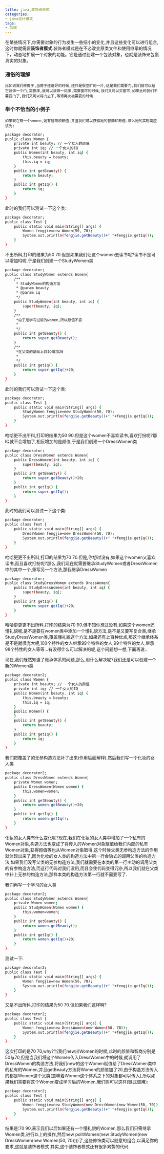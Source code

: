 ```yaml
---
title: java_装饰者模式
categories:
- java设计模式
tags:
- 后端
---
```

在某些情况下,你需要对象的行为发生一些细小的变化,并且这些变化可以进行组合,这时你就需要**装饰者模式**.装饰者模式是在不必改变原类文件和使用继承的情况下，动态地扩展一个对象的功能。它是通过创建一个包装对象，也就是装饰来包裹真实的对象。

### 通俗的理解

	比如说我们修房子,当房子还造好的时候,还只是很空旷的一片,这是我们需要门,我们就可以给它装饰一个门,需要床,就可以装饰一间床,需要窗帘的时候,我们又可以买窗帘,如果此时我们不需要门了,我们又可以将门去下,等待再次被需要的时候.

###  举个不恰当的小例子

	如果现在有一个women,她有智商和颜值,并且我们可以获得她的智商和颜值.那么她的实现类应该为:

``` bash
package decorator;
public class Women {
	private int beauty; // 一个女人的颜值
	private int iq; // 一个女人的IQ
	public Women(int beauty, int iq) {
		this.beauty = beauty;
		this.iq = iq;
	}
	public int getBeauty() {
		return beauty;
	}
	public int getIq() {
		return iq;
	}
}
```	

此时的我们可以测试一下这个类:

``` bash
package decorator;
public class Test {
	public static void main(String[] args) {
		Women fengjie=new Women(50, 70);
		System.out.println(fengjie.getBeauty()+" "+fengjie.getIq());
	}
}
```

不出所料,打印的结果为50 70.但是如果我们让这个women去读书呢?读书不是可以增加IQ呢.于是我们创建一个StudyWomen类

``` bash
package decorator;
public class StudyWomen extends Women{
	/**
	 * StudyWomen的构造方法
	 * @param beauty
	 * @param iq
	 */
	public StudyWomen(int beauty, int iq) {
		super(beauty, iq);
	}
	/**
	 *由于是学习过后的women,所以颜值不变
	 * 
	 */
	public int getBeauty() {
		return super.getBeauty();
	}
	/**
	 *在父类的基础上将IQ增加20
	 * 
	 */
	public int getIq() {
		return super.getIq()+20;
	}
}
```

此时的我们可以测试一下这个类:

``` bash
package decorator;
public class Test {
	public static void main(String[] args) {
		StudyWomen fengjie=new StudyWomen(50, 70);
		System.out.println(fengjie.getBeauty()+" "+fengjie.getIq());
	}
}
```

哈哈更不出所料,打印的结果为50 90.但是这个women不喜欢读书,喜欢打扮呢?那IQ就不会增加了,相反增加的是颜值,于是我们创建一个DressWomen类

``` bash
package decorator;
public class DressWomen extends Women{
	public DressWomen(int beauty, int iq) {
		super(beauty, iq);
	}
	public int getBeauty() {
		return super.getBeauty()+20;
	}
	public int getIq() {
		return super.getIq();
	}
}
```

此时的我们可以测试一下这个类:

``` bash
package decorator;
public class Test {
	public static void main(String[] args) {
		DressWomen fengjie=new DressWomen(50, 70);
		System.out.println(fengjie.getBeauty()+" "+fengjie.getIq());
	}
}
```

哈哈更更不出所料,打印的结果为70 70.但是,你想过没有,如果这个women又喜欢读书,而且喜欢打扮呢?那么,我们现在就需要继承StudyWomen或者DressWomen中的其中一个,重写另一个方法,那我继承DressWomen

``` bash
package decorator;
public class StudyDressWomen extends DressWomen{
	public StudyDressWomen(int beauty, int iq) {
		super(beauty, iq);
	}
	public int getIq() {
		return super.getIq()+20;
	}
}
```

哈哈更更更不出所料,打印的结果为70 90.但不知你想过没有,如果这个women还懂礼貌呢,是不是要在women类中添加一个懂礼貌方法,是不是又要写复合类,继承StudyDressWomen类,覆盖懂礼貌这个方法,如果还有上百种优点,那这个继承体系是不是就很庞大呢,100个特性的女人继承99个特性的女人,99个特性的女人,继承98个特性的女人等等...有没得什么可以解决的呢,这个问题想一想,下面再说..

现在,我们既然知道了继承体系的问题,那么,用什么解决呢?我们还是可以创建一个新的Women类

``` bash
package decorator2;
public class Women {
	private int beauty; // 一个女人的颜值
	private int iq; // 一个女人的IQ
	public Women(int beauty, int iq) {
		this.beauty = beauty;
		this.iq = iq;
	}
	public Women() {
	}
	public int getBeauty() {
		return beauty;
	}
	public int getIq() {
		return iq;
	}
}
```
我们把覆盖了的无参构造方法补了出来(作用后面解释),然后我们写一个化妆的女人类

``` bash
package decorator2;
public class DressWomen extends Women{
	private Women women;
	public DressWomen(Women women) {
		this.women=women;
	}
	public int getBeauty() {
		return women.getBeauty()+20;
	}
	public int getIq() {
		return women.getIq();
	}	
}
```
化妆的女人类有什么变化呢?现在,我们在化妆的女人类中增加了一个私有的Women对象,构造方法也变成了将传入的Women对象赋值给我们内部的私有Women对象,获得颜值等也从Women对象取得,这个时候父类无参构造方法的作用就体现出来了,因为化妆的女人类的构造方法中第一行会隐式的调用父类的构造方法,如果我们没写父类的无参构造方法,我们就需要在本类的第一行主动的调用父类的有参构造方法,而这行代码对我们没用,而且会使代码变得冗杂,所以我们就在父类中补上无参的构造方法,那样本类的构造方法第一行就不需要写了.

我们再写一个学习的女人类

``` bash
package decorator2;
public class StudyWomen extends Women{
	private Women women;
	public StudyWomen(Women women) {
		this.women=women;
	}
	public int getBeauty() {
		return women.getBeauty();
	}
	public int getIq() {
		return women.getIq()+20;
	}	
}
```
测试一下:
``` bash
package decorator2;
public class Test {
	public static void main(String[] args) {
		Women fengjie=new Women(50, 70);
		System.out.println(fengjie.getBeauty()+" "+fengjie.getIq());
	}
}
```
又是不出所料,打印的结果为50 70.但如果我们这样啊?
``` bash
package decorator2;
public class Test {
	public static void main(String[] args) {
		Women fengjie=new DressWomen(new Women(50, 70));
		System.out.println(fengjie.getBeauty()+" "+fengjie.getIq());
	}
}
```
这次打印的是70 70,why?当我们new出Women的时候,此时的颜值和智商分别是50与70,但是当我们将这个Women传入DressWomen中的时候,就调用了DressWomen的构造方法,将我们new的这个Women赋值给了DressWomen类中的私有的Women,并且getBeauty方法将Women的颜值加了20,由于构造方法传入的都是Women这个父类(意味着Women这个体系之下的对象都可以传入),所以如果我们需要将这个Women变成学习后的Women,我们则可以这样(链式调用):
``` bash
package decorator2;
public class Test {
	public static void main(String[] args) {
		Women fengjie=new StudyWomen(new DressWomen(new Women(50, 70)));
		System.out.println(fengjie.getBeauty()+" "+fengjie.getIq());
	}
}
```
结果是:70 90,表示我们以后如果还有一个懂礼貌的Women,那么我们只需继承Women类,进行以上的操作,然后new politWomen(new StudyWomen(new DressWomen(new Women(50, 70))))了,这些修饰类可以随意的组合,以满足你的要求,这就是装饰者模式
其实,这个装饰者模式还有很多累赘的代码